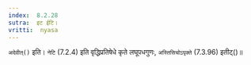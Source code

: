 ```yaml
---
index:  8.2.28
sutra:  इट ईटि।
vritti:  nyasa
---
```


`अदेवीत्()` इति। `नेटि` (7.2.4) इति वृद्धिप्रतिषेधे कृते लघूपधगुणः, `अस्तिसिचोऽपृक्ते` (7.3.96) इतीट्()॥
